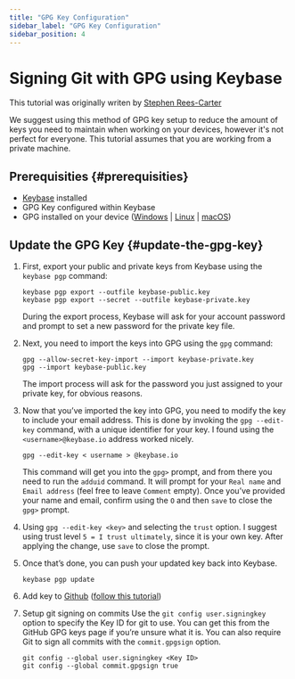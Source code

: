 ```yaml
---
title: "GPG Key Configuration"
sidebar_label: "GPG Key Configuration"
sidebar_position: 4
---
```


<!-- @format -->

# Signing Git with GPG using Keybase

This tutorial was originally writen by [Stephen Rees-Carter](https://stephenreescarter.net/signing-git-commits-with-a-keybase-gpg-key/)

We suggest using this method of GPG key setup to reduce the amount of keys you need to maintain when working on your devices, however it's not perfect for everyone. This tutorial assumes that you are working from a private machine.

## Prerequisities {#prerequisities}

- [Keybase](https://keybase.io/inv/8353caa6be) installed
- GPG Key configured within Keybase
- GPG installed on your device ([Windows](https://www.gpg4win.org/) | [Linux](https://gnupg.org/download/) | [macOS](https://gpgtools.org/))

## Update the GPG Key {#update-the-gpg-key}

1. First, export your public and private keys from Keybase using the `keybase pgp` command:

   ```shell
   keybase pgp export --outfile keybase-public.key
   keybase pgp export --secret --outfile keybase-private.key
   ```

   During the export process, Keybase will ask for your account password and prompt to set a new password for the private key file.

2. Next, you need to import the keys into GPG using the `gpg` command:

   ```shell
   gpg --allow-secret-key-import --import keybase-private.key
   gpg --import keybase-public.key
   ```

   The import process will ask for the password you just assigned to your private key, for obvious reasons.

3. Now that you’ve imported the key into GPG, you need to modify the key to include your email address. This is done by invoking the `gpg --edit-key` command, with a unique identifier for your key. I found using the `<username>@keybase.io` address worked nicely.

   ```shell
   gpg --edit-key < username > @keybase.io
   ```

   This command will get you into the `gpg>` prompt, and from there you need to run the `adduid` command. It will prompt for your `Real name` and `Email address` (feel free to leave `Comment` empty). Once you’ve provided your name and email, confirm using the `O` and then `save` to close the `gpg>` prompt.

4. Using `gpg --edit-key <key>` and selecting the `trust` option. I suggest using trust level `5 = I trust ultimately`, since it is your own key. After applying the change, use `save` to close the prompt.

5. Once that’s done, you can push your updated key back into Keybase.

   ```shell
   keybase pgp update
   ```

6. Add key to [Github](https://github.com) ([follow this tutorial](https://docs.github.com/en/free-pro-team@latest/github/authenticating-to-github/adding-a-new-gpg-key-to-your-github-account))

7. Setup git signing on commits
   Use the `git config user.signingkey` option to specify the Key ID for git to use. You can get this from the GitHub GPG keys page if you’re unsure what it is. You can also require Git to sign all commits with the `commit.gpgsign` option.

   ```shell
   git config --global user.signingkey <Key ID>
   git config --global commit.gpgsign true
   ```
